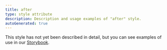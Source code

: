 ```yaml
---
title: after
type: style attribute
description: Description and usage examples of "after" style.
autoGenerated: true
---
```


This style has not yet been described in detail, but you can see examples of use in our [Storybook](/storybook).